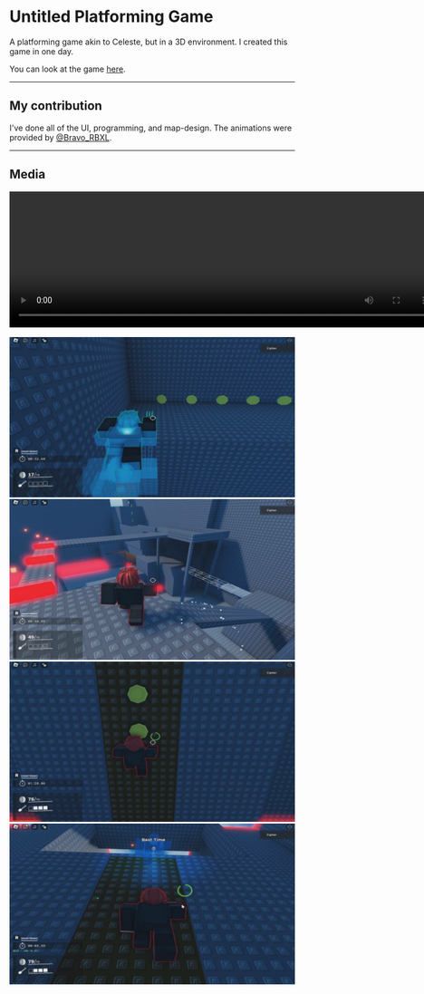 # Untitled Platforming Game
A platforming game akin to Celeste, but in a 3D environment.
I created this game in one day.

You can look at the game [here](https://www.roblox.com/games/13834340303/Untitled-Platforming-Game).

----
## My contribution
I've done all of the UI, programming, and map-design.
The animations were provided by [@Bravo_RBXL](https://www.roblox.com/users/415495138/profile).

----
## Media

<video width="755" height="240" controls>
  <source src="https://i.gyazo.com/c7aff4ba1fc9f3f47df14c1742ab8770.mp4" type="video/mp4">
  Your browser does not support the video tag.
</video>

![Dashing](Images/UPG1.jpg)
![High Ground](Images/UPG2.jpg)
![Climbing](Images/UPG3.jpg)
![Best Time](Images/UPG4.jpg)